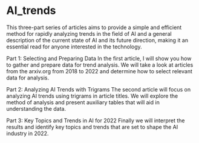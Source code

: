 # AI_trends
This three-part series of articles aims to provide a simple and efficient method for rapidly analyzing trends in the field of AI and a general description of the current state of AI and its future direction, making it an essential read for anyone interested in the technology.

Part 1: Selecting and Preparing Data
In the first article, I will show you how to gather and prepare data for trend analysis. We will take a look at articles from the arxiv.org from 2018 to 2022 and determine how to select relevant data for analysis.

Part 2: Analyzing AI Trends with Trigrams
The second article will focus on analyzing AI trends using trigrams in article titles. We will explore the method of analysis and present auxiliary tables that will aid in understanding the data.

Part 3: Key Topics and Trends in AI for 2022
Finally we will interpret the results and identify key topics and trends that are set to shape the AI industry in 2022.
